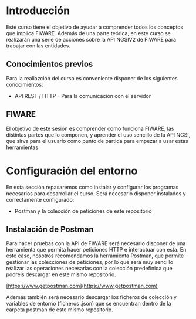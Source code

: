 # Introducción

Este curso tiene el objetivo de ayudar a comprender todos los conceptos que implica FIWARE. Además de una parte teórica, en este curso se realizarán una serie de acciones sobre la API NGSIV2 de FIWARE para trabajar con las entidades.

## Conocimientos previos

Para la realiazción del curso es conveniente disponer de los siguientes conocimientos:
* API REST / HTTP - Para la comunicación con el servidor


## FIWARE

El objetivo de este sesión es comprender como funciona FIWARE, las distintas partes que lo componen, y aprender el uso sencillo de la API NGSI, que sirva para el usuario como punto de partida para empezar a usar estas herramientas


# Configuración del entorno

En esta sección repasaremos como instalar y configurar los programas necesarios para desarrollar el curso. Será necesario disponer instalados y correctamente configurado:
* Postman y la colección de peticiones de este repositorio

## Instalación de Postman

Para hacer pruebas con la API de FIWARE será necesario disponer de una herramienta que permita hacer peticiones HTTP e interactuar con esta. En este caso, nosotros recomendamos la herramienta Postman, que permite gestionar las colecciones de peticiones, por lo que será muy sencillo realizar las operaciones necesarias con la colección predefinida que podreis descargar en este mismo repositorio.

[https://www.getpostman.com](https://www.getpostman.com)

Además también será necesario descargar los ficheros de colección y variables de entorno (ficheros .json) que se encuentran dentro de la carpeta postman de este mismo repositorio.

